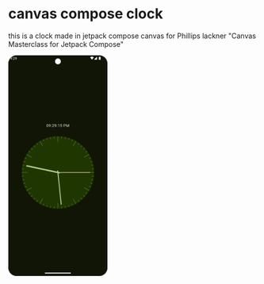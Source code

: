 # canvas compose clock

this is a clock made in jetpack compose canvas for Phillips lackner "Canvas Masterclass for Jetpack Compose"

<img src="./Screenshot_20241229_213005.png" alt="image of the app" style="width:200px;"/>
